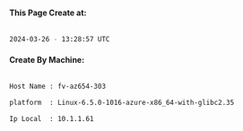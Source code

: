 
   
#### This Page Create at:

```bash

2024-03-26 - 13:28:57 UTC

```

#### Create By Machine:

```bash

Host Name : fv-az654-303

platform  : Linux-6.5.0-1016-azure-x86_64-with-glibc2.35

Ip Local  : 10.1.1.61

```

